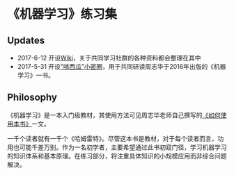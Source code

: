 # 《机器学习》练习集

## Updates

- 2017-6-12 开设[Wiki](https://github.com/xiaozhenliu/machine-learning-practices/wiki)，关于共同学习社群的各种资料都会整理在其中
- 2017-5-31 开设[”啃西瓜”小密圈](http://t.xiaomiquan.com/uNvNBi6)，用于共同研读周志华于2016年出版的《机器学习》一书。

## Philosophy

《机器学习》是一本入门级教材，其使用方法可见周志华老师自己撰写的[《如何使用本书》](https://cs.nju.edu.cn/zhouzh/zhouzh.files/publication/MLbook2016.htm)一文。

一千个读者就有一千个《哈姆雷特》。尽管这本书是教材，对于每个读者而言，功用也可能千差万别。作为一名初学者，主要希望通过此书初窥门径，学习机器学习的知识体系和基本原理。在练习部分，将注重具体知识的小规模应用而非综合问题解决。

